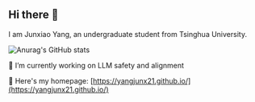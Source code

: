 ## Hi there 👋

<!--
**yangjunx21/yangjunx21** is a ✨ _special_ ✨ repository because its `README.md` (this file) appears on your GitHub profile.

Here are some ideas to get you started:

- 🔭 I’m currently working on ...
- 🌱 I’m currently learning ...
- 👯 I’m looking to collaborate on ...
- 🤔 I’m looking for help with ...
- 💬 Ask me about ...
- 📫 How to reach me: ...
- 😄 Pronouns: ...
- ⚡ Fun fact: ...
-->
I am Junxiao Yang, an undergraduate student from Tsinghua University.

![Anurag's GitHub stats](https://github-readme-stats-2-opal.vercel.app/api?username=yangjunx21&count_private=true&layout=compact&role=OWNER,COLLABORATOR,ORGANIZATION_MEMBER)

🔭 I’m currently working on LLM safety and alignment

🌱 Here's my homepage: [https://yangjunx21.github.io/](https://yangjunx21.github.io/)
